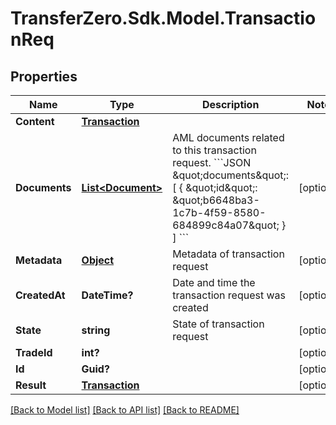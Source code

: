 
# TransferZero.Sdk.Model.TransactionReq

## Properties

Name | Type | Description | Notes
------------ | ------------- | ------------- | -------------
**Content** | [**Transaction**](Transaction.md) |  | 
**Documents** | [**List&lt;Document&gt;**](Document.md) | AML documents related to this transaction request. &#x60;&#x60;&#x60;JSON \&quot;documents\&quot;: [   {     \&quot;id\&quot;: \&quot;b6648ba3-1c7b-4f59-8580-684899c84a07\&quot;   } ] &#x60;&#x60;&#x60; | [optional] 
**Metadata** | [**Object**](.md) | Metadata of transaction request | [optional] 
**CreatedAt** | **DateTime?** | Date and time the transaction request was created | [optional] 
**State** | **string** | State of transaction request | [optional] 
**TradeId** | **int?** |  | [optional] 
**Id** | **Guid?** |  | [optional] 
**Result** | [**Transaction**](Transaction.md) |  | [optional] 

[[Back to Model list]](../README.md#documentation-for-models)
[[Back to API list]](../README.md#documentation-for-api-endpoints)
[[Back to README]](../README.md)


